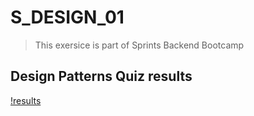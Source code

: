 # S_DESIGN_01

> This exersice is part of Sprints Backend Bootcamp 

## Design Patterns Quiz results
[!results](https://github.com/mhndakbar/S_DESIGN_01/blob/main/Results.png)
